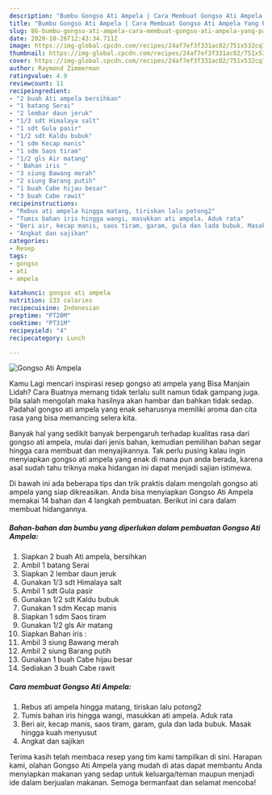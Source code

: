 ```yaml
---
description: "Bumbu Gongso Ati Ampela | Cara Membuat Gongso Ati Ampela Yang Paling Enak"
title: "Bumbu Gongso Ati Ampela | Cara Membuat Gongso Ati Ampela Yang Paling Enak"
slug: 86-bumbu-gongso-ati-ampela-cara-membuat-gongso-ati-ampela-yang-paling-enak
date: 2020-10-26T12:43:34.711Z
image: https://img-global.cpcdn.com/recipes/24af7ef3f331ac02/751x532cq70/gongso-ati-ampela-foto-resep-utama.jpg
thumbnail: https://img-global.cpcdn.com/recipes/24af7ef3f331ac02/751x532cq70/gongso-ati-ampela-foto-resep-utama.jpg
cover: https://img-global.cpcdn.com/recipes/24af7ef3f331ac02/751x532cq70/gongso-ati-ampela-foto-resep-utama.jpg
author: Raymond Zimmerman
ratingvalue: 4.9
reviewcount: 11
recipeingredient:
- "2 buah Ati ampela bersihkan"
- "1 batang Serai"
- "2 lembar daun jeruk"
- "1/3 sdt Himalaya salt"
- "1 sdt Gula pasir"
- "1/2 sdt Kaldu bubuk"
- "1 sdm Kecap manis"
- "1 sdm Saos tiram"
- "1/2 gls Air matang"
- " Bahan iris "
- "3 siung Bawang merah"
- "2 siung Barang putih"
- "1 buah Cabe hijau besar"
- "3 buah Cabe rawit"
recipeinstructions:
- "Rebus ati ampela hingga matang, tiriskan lalu potong2"
- "Tumis bahan iris hingga wangi, masukkan ati ampela. Aduk rata"
- "Beri air, kecap manis, saos tiram, garam, gula dan lada bubuk. Masak hingga kuah menyusut"
- "Angkat dan sajikan"
categories:
- Resep
tags:
- gongso
- ati
- ampela

katakunci: gongso ati ampela 
nutrition: 133 calories
recipecuisine: Indonesian
preptime: "PT20M"
cooktime: "PT31M"
recipeyield: "4"
recipecategory: Lunch

---
```



![Gongso Ati Ampela](https://img-global.cpcdn.com/recipes/24af7ef3f331ac02/751x532cq70/gongso-ati-ampela-foto-resep-utama.jpg)

Kamu Lagi mencari inspirasi resep gongso ati ampela yang Bisa Manjain Lidah? Cara Buatnya memang tidak terlalu sulit namun tidak gampang juga. bila salah mengolah maka hasilnya akan hambar dan bahkan tidak sedap. Padahal gongso ati ampela yang enak seharusnya memiliki aroma dan cita rasa yang bisa memancing selera kita.



Banyak hal yang sedikit banyak berpengaruh terhadap kualitas rasa dari gongso ati ampela, mulai dari jenis bahan, kemudian pemilihan bahan segar hingga cara membuat dan menyajikannya. Tak perlu pusing kalau ingin menyiapkan gongso ati ampela yang enak di mana pun anda berada, karena asal sudah tahu triknya maka hidangan ini dapat menjadi sajian istimewa.


Di bawah ini ada beberapa tips dan trik praktis dalam mengolah gongso ati ampela yang siap dikreasikan. Anda bisa menyiapkan Gongso Ati Ampela memakai 14 bahan dan 4 langkah pembuatan. Berikut ini cara dalam membuat hidangannya.

<!--inarticleads1-->

##### Bahan-bahan dan bumbu yang diperlukan dalam pembuatan Gongso Ati Ampela:

1. Siapkan 2 buah Ati ampela, bersihkan
1. Ambil 1 batang Serai
1. Siapkan 2 lembar daun jeruk
1. Gunakan 1/3 sdt Himalaya salt
1. Ambil 1 sdt Gula pasir
1. Gunakan 1/2 sdt Kaldu bubuk
1. Gunakan 1 sdm Kecap manis
1. Siapkan 1 sdm Saos tiram
1. Gunakan 1/2 gls Air matang
1. Siapkan  Bahan iris :
1. Ambil 3 siung Bawang merah
1. Ambil 2 siung Barang putih
1. Gunakan 1 buah Cabe hijau besar
1. Sediakan 3 buah Cabe rawit




<!--inarticleads2-->

##### Cara membuat Gongso Ati Ampela:

1. Rebus ati ampela hingga matang, tiriskan lalu potong2
1. Tumis bahan iris hingga wangi, masukkan ati ampela. Aduk rata
1. Beri air, kecap manis, saos tiram, garam, gula dan lada bubuk. Masak hingga kuah menyusut
1. Angkat dan sajikan




Terima kasih telah membaca resep yang tim kami tampilkan di sini. Harapan kami, olahan Gongso Ati Ampela yang mudah di atas dapat membantu Anda menyiapkan makanan yang sedap untuk keluarga/teman maupun menjadi ide dalam berjualan makanan. Semoga bermanfaat dan selamat mencoba!

